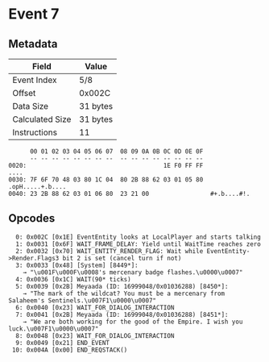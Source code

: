 # Event 7

## Metadata

| Field           | Value    |
|-----------------|----------|
| Event Index     | 5/8      |
| Offset          | 0x002C   |
| Data Size       | 31 bytes |
| Calculated Size | 31 bytes |
| Instructions    | 11       |

```
      00 01 02 03 04 05 06 07  08 09 0A 0B 0C 0D 0E 0F
      -- -- -- -- -- -- -- --  -- -- -- -- -- -- -- --
0020:                                      1E F0 FF FF              ....
0030: 7F 6F 70 48 03 80 1C 04  80 2B 88 62 03 01 05 80  .opH.....+.b....
0040: 23 2B 88 62 03 01 06 80  23 21 00                 #+.b....#!.     
```

## Opcodes

```
  0: 0x002C [0x1E] EventEntity looks at LocalPlayer and starts talking
  1: 0x0031 [0x6F] WAIT_FRAME_DELAY: Yield until WaitTime reaches zero
  2: 0x0032 [0x70] WAIT_ENTITY_RENDER_FLAG: Wait while EventEntity->Render.Flags3 bit 2 is set (cancel turn if not)
  3: 0x0033 [0x48] [System] [8449*]:
    → "\u001F\u000F\u0008's mercenary badge flashes.\u0000\u0007"
  4: 0x0036 [0x1C] WAIT(90* ticks)
  5: 0x0039 [0x2B] Meyaada (ID: 16999048/0x01036288) [8450*]:
    → "The mark of the wildcat? You must be a mercenary from Salaheem's Sentinels.\u007F1\u0000\u0007"
  6: 0x0040 [0x23] WAIT_FOR_DIALOG_INTERACTION
  7: 0x0041 [0x2B] Meyaada (ID: 16999048/0x01036288) [8451*]:
    → "We are both working for the good of the Empire. I wish you luck.\u007F1\u0000\u0007"
  8: 0x0048 [0x23] WAIT_FOR_DIALOG_INTERACTION
  9: 0x0049 [0x21] END_EVENT
 10: 0x004A [0x00] END_REQSTACK()
```
